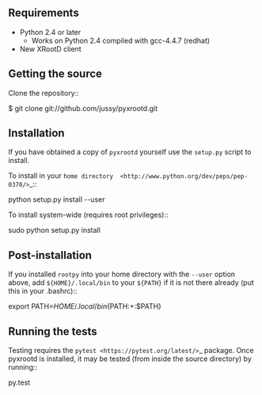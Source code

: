 Requirements
------------

- Python 2.4 or later
  - Works on Python 2.4 compiled with gcc-4.4.7 (redhat)
- New XRootD client 

Getting the source
------------------

Clone the repository::

  $ git clone git://github.com/jussy/pyxrootd.git

Installation
------------

If you have obtained a copy of `pyxrootd` yourself use the ``setup.py``
script to install.

To install in your `home directory 
<http://www.python.org/dev/peps/pep-0370/>`_::

  python setup.py install --user

To install system-wide (requires root privileges)::

  sudo python setup.py install

Post-installation
-----------------

If you installed `rootpy` into your home directory with the `--user` option
above, add ``${HOME}/.local/bin`` to your ``${PATH}`` if it is not there
already (put this in your .bashrc)::

  export PATH=${HOME}/.local/bin${PATH:+:$PATH}

Running the tests
-----------------

Testing requires the `pytest <https://pytest.org/latest/>`_ package.
Once pyxrootd is installed, it may be tested (from inside the source directory)
by running::

  py.test